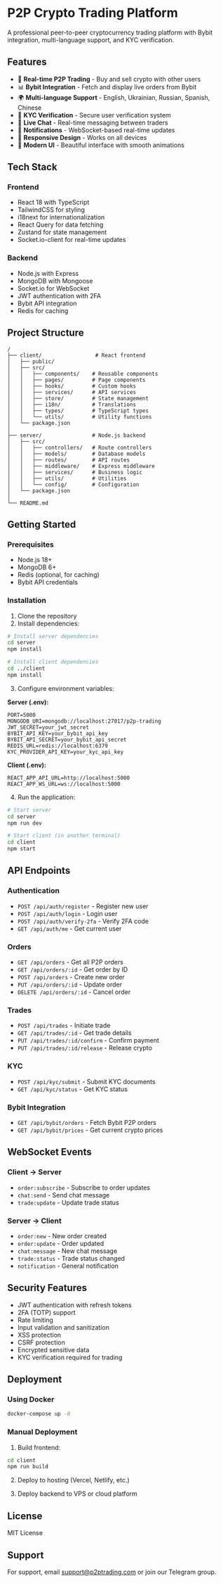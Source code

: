 # P2P Crypto Trading Platform

A professional peer-to-peer cryptocurrency trading platform with Bybit integration, multi-language support, and KYC verification.

## Features

- 🔄 **Real-time P2P Trading** - Buy and sell crypto with other users
- 📊 **Bybit Integration** - Fetch and display live orders from Bybit
- 🌍 **Multi-language Support** - English, Ukrainian, Russian, Spanish, Chinese
- 🔐 **KYC Verification** - Secure user verification system
- 💬 **Live Chat** - Real-time messaging between traders
- 🔔 **Notifications** - WebSocket-based real-time updates
- 📱 **Responsive Design** - Works on all devices
- 🎨 **Modern UI** - Beautiful interface with smooth animations

## Tech Stack

### Frontend
- React 18 with TypeScript
- TailwindCSS for styling
- i18next for internationalization
- React Query for data fetching
- Zustand for state management
- Socket.io-client for real-time updates

### Backend
- Node.js with Express
- MongoDB with Mongoose
- Socket.io for WebSocket
- JWT authentication with 2FA
- Bybit API integration
- Redis for caching

## Project Structure

```
/
├── client/                 # React frontend
│   ├── public/
│   ├── src/
│   │   ├── components/    # Reusable components
│   │   ├── pages/         # Page components
│   │   ├── hooks/         # Custom hooks
│   │   ├── services/      # API services
│   │   ├── store/         # State management
│   │   ├── i18n/          # Translations
│   │   ├── types/         # TypeScript types
│   │   └── utils/         # Utility functions
│   └── package.json
│
├── server/                # Node.js backend
│   ├── src/
│   │   ├── controllers/   # Route controllers
│   │   ├── models/        # Database models
│   │   ├── routes/        # API routes
│   │   ├── middleware/    # Express middleware
│   │   ├── services/      # Business logic
│   │   ├── utils/         # Utilities
│   │   └── config/        # Configuration
│   └── package.json
│
└── README.md
```

## Getting Started

### Prerequisites
- Node.js 18+
- MongoDB 6+
- Redis (optional, for caching)
- Bybit API credentials

### Installation

1. Clone the repository
2. Install dependencies:

```bash
# Install server dependencies
cd server
npm install

# Install client dependencies
cd ../client
npm install
```

3. Configure environment variables:

**Server (.env):**
```env
PORT=5000
MONGODB_URI=mongodb://localhost:27017/p2p-trading
JWT_SECRET=your_jwt_secret
BYBIT_API_KEY=your_bybit_api_key
BYBIT_API_SECRET=your_bybit_api_secret
REDIS_URL=redis://localhost:6379
KYC_PROVIDER_API_KEY=your_kyc_api_key
```

**Client (.env):**
```env
REACT_APP_API_URL=http://localhost:5000
REACT_APP_WS_URL=ws://localhost:5000
```

4. Run the application:

```bash
# Start server
cd server
npm run dev

# Start client (in another terminal)
cd client
npm start
```

## API Endpoints

### Authentication
- `POST /api/auth/register` - Register new user
- `POST /api/auth/login` - Login user
- `POST /api/auth/verify-2fa` - Verify 2FA code
- `GET /api/auth/me` - Get current user

### Orders
- `GET /api/orders` - Get all P2P orders
- `GET /api/orders/:id` - Get order by ID
- `POST /api/orders` - Create new order
- `PUT /api/orders/:id` - Update order
- `DELETE /api/orders/:id` - Cancel order

### Trades
- `POST /api/trades` - Initiate trade
- `GET /api/trades/:id` - Get trade details
- `PUT /api/trades/:id/confirm` - Confirm payment
- `PUT /api/trades/:id/release` - Release crypto

### KYC
- `POST /api/kyc/submit` - Submit KYC documents
- `GET /api/kyc/status` - Get KYC status

### Bybit Integration
- `GET /api/bybit/orders` - Fetch Bybit P2P orders
- `GET /api/bybit/prices` - Get current crypto prices

## WebSocket Events

### Client → Server
- `order:subscribe` - Subscribe to order updates
- `chat:send` - Send chat message
- `trade:update` - Update trade status

### Server → Client
- `order:new` - New order created
- `order:update` - Order updated
- `chat:message` - New chat message
- `trade:status` - Trade status changed
- `notification` - General notification

## Security Features

- JWT authentication with refresh tokens
- 2FA (TOTP) support
- Rate limiting
- Input validation and sanitization
- XSS protection
- CSRF protection
- Encrypted sensitive data
- KYC verification required for trading

## Deployment

### Using Docker

```bash
docker-compose up -d
```

### Manual Deployment

1. Build frontend:
```bash
cd client
npm run build
```

2. Deploy to hosting (Vercel, Netlify, etc.)

3. Deploy backend to VPS or cloud platform

## License

MIT License

## Support

For support, email support@p2ptrading.com or join our Telegram group.
